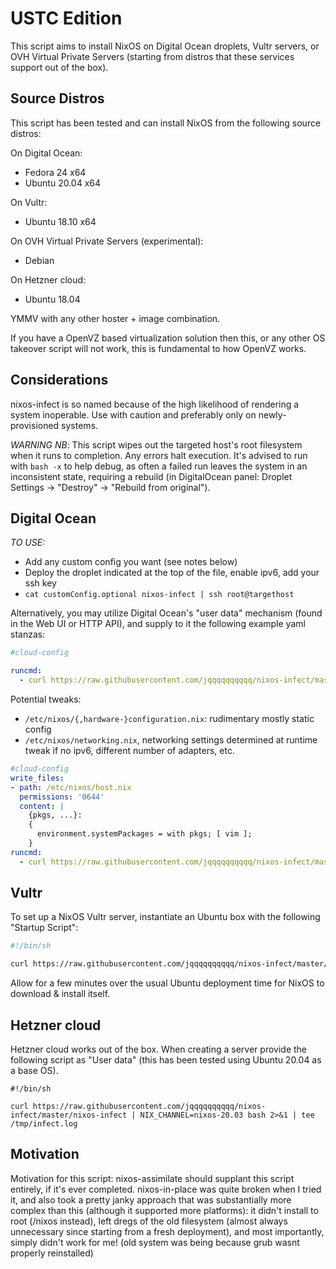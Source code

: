 # USTC Edition

This script aims to install NixOS on Digital Ocean droplets, Vultr servers, or
OVH Virtual Private Servers (starting from distros that these services support
out of the box).

## Source Distros

This script has been tested and can install NixOS from the following source distros:

On Digital Ocean:
- Fedora 24 x64
- Ubuntu 20.04 x64

On Vultr:
- Ubuntu 18.10 x64

On OVH Virtual Private Servers (experimental):
- Debian

On Hetzner cloud:
- Ubuntu 18.04

YMMV with any other hoster + image combination.

If you have a OpenVZ based virtualization solution then this, or any other OS takeover script will not work, this is fundamental to how OpenVZ works.

## Considerations

nixos-infect is so named because of the high likelihood of rendering a system
inoperable. Use with caution and preferably only on newly-provisioned
systems.

*WARNING NB*: This script wipes out the targeted host's root filesystem when it
runs to completion. Any errors halt execution. It's advised to run with
`bash -x` to help debug, as often a failed run leaves the system in an
inconsistent state, requiring a rebuild (in DigitalOcean panel: Droplet
Settings -> "Destroy" -> "Rebuild from original").

## Digital Ocean

*TO USE:*
- Add any custom config you want (see notes below)
- Deploy the droplet indicated at the top of the file, enable ipv6, add your ssh key
- `cat customConfig.optional nixos-infect | ssh root@targethost`

Alternatively, you may utilize Digital Ocean's "user data" mechanism (found in the Web UI or HTTP API), and supply to it the following example yaml stanzas:

```yaml
#cloud-config

runcmd:
  - curl https://raw.githubusercontent.com/jqqqqqqqqqq/nixos-infect/master/nixos-infect | PROVIDER=digitalocean NIX_CHANNEL=nixos-20.03 bash 2>&1 | tee /tmp/infect.log
```
Potential tweaks:
- `/etc/nixos/{,hardware-}configuration.nix`: rudimentary mostly static config
- `/etc/nixos/networking.nix`, networking settings determined at runtime tweak
  if no ipv6, different number of adapters, etc.

```yaml
#cloud-config
write_files:
- path: /etc/nixos/host.nix
  permissions: '0644'
  content: |
    {pkgs, ...}:
    {
      environment.systemPackages = with pkgs; [ vim ];
    }
runcmd:
  - curl https://raw.githubusercontent.com/jqqqqqqqqqq/nixos-infect/master/nixos-infect | PROVIDER=digitalocean NIXOS_IMPORT=./host.nix NIX_CHANNEL=nixos-20.03 bash 2>&1 | tee /tmp/infect.log

```

## Vultr

To set up a NixOS Vultr server, instantiate an Ubuntu box with the following "Startup Script":

```bash
#!/bin/sh

curl https://raw.githubusercontent.com/jqqqqqqqqqq/nixos-infect/master/nixos-infect | NIX_CHANNEL=nixos-20.03 bash
```

Allow for a few minutes over the usual Ubuntu deployment time for NixOS to download & install itself.

## Hetzner cloud

Hetzner cloud works out of the box. When creating a server provide the following script as "User data" (this has been tested using Ubuntu 20.04 as a base OS).

```
#!/bin/sh

curl https://raw.githubusercontent.com/jqqqqqqqqqq/nixos-infect/master/nixos-infect | NIX_CHANNEL=nixos-20.03 bash 2>&1 | tee /tmp/infect.log
```

## Motivation

Motivation for this script: nixos-assimilate should supplant this script
entirely, if it's ever completed. nixos-in-place was quite broken when I
tried it, and also took a pretty janky approach that was substantially more
complex than this (although it supported more platforms): it didn't install
to root (/nixos instead), left dregs of the old filesystem (almost always
unnecessary since starting from a fresh deployment), and most importantly,
simply didn't work for me! (old system was being because grub wasnt properly
reinstalled)
